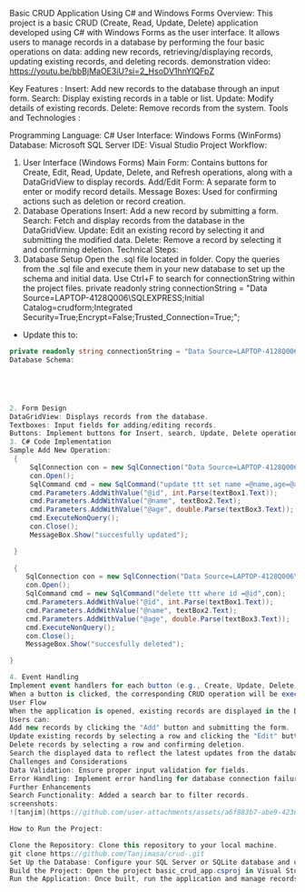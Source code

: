 Basic CRUD Application Using C# and Windows Forms
Overview:
This project is a basic CRUD (Create, Read, Update, Delete) application developed using C# with Windows Forms as the user interface. It allows users to manage records in a database by performing the four basic operations on data: adding new records, retrieving/displaying records, updating existing records, and deleting records.
demonstration video: https://youtu.be/bbBjMaOE3iU?si=2_HsoDV1hnYIQFpZ

Key Features :
Insert: Add new records to the database through an input form.
Search: Display existing records in a table or list.
Update: Modify details of existing records.
Delete: Remove records from the system.
Tools and Technologies :

Programming Language: C#
User Interface: Windows Forms (WinForms)
Database: Microsoft SQL Server
IDE: Visual Studio
Project Workflow:
1. User Interface (Windows Forms)
Main Form: Contains buttons for Create, Edit, Read, Update, Delete, and Refresh operations, along with a DataGridView to display records.
Add/Edit Form: A separate form to enter or modify record details.
Message Boxes: Used for confirming actions such as deletion or record creation.
2. Database Operations
Insert: Add a new record by submitting a form.
Search: Fetch and display records from the database in the DataGridView.
Update: Edit an existing record by selecting it and submitting the modified data.
Delete: Remove a record by selecting it and confirming deletion.
Technical Steps:
1. Database Setup
Open the .sql file located in folder.
Copy the queries from the .sql file and execute them in your new database to set up the schema and initial data.
Use Ctrl+F to search for connectionString within the project files.
private readonly string connectionString = "Data Source=LAPTOP-4128Q006\SQLEXPRESS;Initial Catalog=crudform;Integrated Security=True;Encrypt=False;Trusted_Connection=True;";
- Update this to:
```csharp
private readonly string connectionString = "Data Source=LAPTOP-4128Q006\SQLEXPRESS;Initial Catalog=crudform;Integrated Security=True;Encrypt=False;Trusted_Connection=True;";
Database Schema:





2. Form Design
DataGridView: Displays records from the database.
Textboxes: Input fields for adding/editing records.
Buttons: Implement buttons for Insert, search, Update, Delete operations. 
3. C# Code Implementation
Sample Add New Operation:
 {
     SqlConnection con = new SqlConnection("Data Source=LAPTOP-4128Q006\\SQLEXPRESS;Initial Catalog=crudform;Integrated Security=True;Encrypt=False");
     con.Open();
     SqlCommand cmd = new SqlCommand("update ttt set name =@name,age=@age where id =@id", con);
     cmd.Parameters.AddWithValue("@id", int.Parse(textBox1.Text));
     cmd.Parameters.AddWithValue("@name", textBox2.Text);
     cmd.Parameters.AddWithValue("@age", double.Parse(textBox3.Text));
     cmd.ExecuteNonQuery();
     con.Close();
     MessageBox.Show("succesfully updated");

 }
 
 {
    SqlConnection con = new SqlConnection("Data Source=LAPTOP-4128Q006\\SQLEXPRESS;Initial Catalog=crudform;Integrated Security=True;Encrypt=False");
    con.Open();
    SqlCommand cmd = new SqlCommand("delete ttt where id =@id",con);
    cmd.Parameters.AddWithValue("@id", int.Parse(textBox1.Text));
    cmd.Parameters.AddWithValue("@name", textBox2.Text);
    cmd.Parameters.AddWithValue("@age", double.Parse(textBox3.Text));
    cmd.ExecuteNonQuery();
    con.Close();
    MessageBox.Show("succesfully deleted");

}

4. Event Handling
Implement event handlers for each button (e.g., Create, Update, Delete).
When a button is clicked, the corresponding CRUD operation will be executed (e.g., creating a new record or deleting an existing one).
User Flow
When the application is opened, existing records are displayed in the DataGridView.
Users can:
Add new records by clicking the "Add" button and submitting the form.
Update existing records by selecting a row and clicking the "Edit" button.
Delete records by selecting a row and confirming deletion.
Search the displayed data to reflect the latest updates from the database.
Challenges and Considerations
Data Validation: Ensure proper input validation for fields.
Error Handling: Implement error handling for database connection failures or invalid inputs.
Further Enhancements
Search Functionality: Added a search bar to filter records.
screenshots:
![tanjim](https://github.com/user-attachments/assets/a6f883b7-abe9-4236-9153-6edce4ff4750)

How to Run the Project:

Clone the Repository: Clone this repository to your local machine.
git clone https://github.com/Tanjimasa/crud-.git
Set Up the Database: Configure your SQL Server or SQLite database and update the connection according to the script.sql file.
Build the Project: Open the project basic_crud_app.csproj in Visual Studio and build the solution.
Run the Application: Once built, run the application and manage records through the Windows Forms interface.
